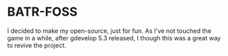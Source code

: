 # BATR-FOSS
I decided to make my open-source, just for fun. As I've not touched the game in a while, after gdevelop 5.3 released, I though this was a great way to revive the project.
